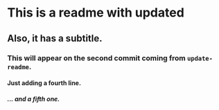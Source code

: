 # This is a readme with updated

## Also, it has a subtitle.

### This will appear on the second commit coming from `update-readme`.

#### Just adding a fourth line.

##### ... and a fifth one.

